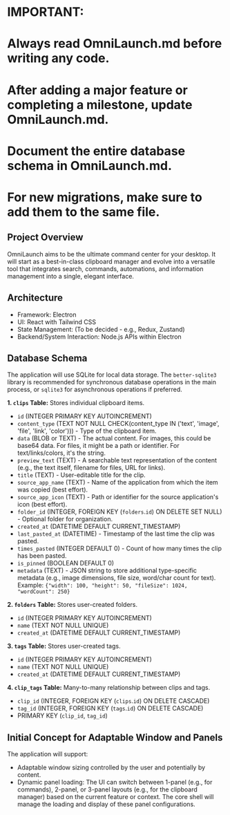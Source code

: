 # IMPORTANT:
# Always read OmniLaunch.md before writing any code.
# After adding a major feature or completing a milestone, update OmniLaunch.md.
# Document the entire database schema in OmniLaunch.md.
# For new migrations, make sure to add them to the same file.

## Project Overview
OmniLaunch aims to be the ultimate command center for your desktop. It will start as a best-in-class clipboard manager and evolve into a versatile tool that integrates search, commands, automations, and information management into a single, elegant interface.

## Architecture
- Framework: Electron
- UI: React with Tailwind CSS
- State Management: (To be decided - e.g., Redux, Zustand)
- Backend/System Interaction: Node.js APIs within Electron

## Database Schema

The application will use SQLite for local data storage. The `better-sqlite3` library is recommended for synchronous database operations in the main process, or `sqlite3` for asynchronous operations if preferred.

**1. `clips` Table:** Stores individual clipboard items.
   - `id` (INTEGER PRIMARY KEY AUTOINCREMENT)
   - `content_type` (TEXT NOT NULL CHECK(content_type IN ('text', 'image', 'file', 'link', 'color'))) - Type of the clipboard item.
   - `data` (BLOB or TEXT) - The actual content. For images, this could be base64 data. For files, it might be a path or identifier. For text/links/colors, it's the string.
   - `preview_text` (TEXT) - A searchable text representation of the content (e.g., the text itself, filename for files, URL for links).
   - `title` (TEXT) - User-editable title for the clip.
   - `source_app_name` (TEXT) - Name of the application from which the item was copied (best effort).
   - `source_app_icon` (TEXT) - Path or identifier for the source application's icon (best effort).
   - `folder_id` (INTEGER, FOREIGN KEY (`folders`.`id`) ON DELETE SET NULL) - Optional folder for organization.
   - `created_at` (DATETIME DEFAULT CURRENT_TIMESTAMP)
   - `last_pasted_at` (DATETIME) - Timestamp of the last time the clip was pasted.
   - `times_pasted` (INTEGER DEFAULT 0) - Count of how many times the clip has been pasted.
   - `is_pinned` (BOOLEAN DEFAULT 0)
   - `metadata` (TEXT) - JSON string to store additional type-specific metadata (e.g., image dimensions, file size, word/char count for text). Example: `{"width": 100, "height": 50, "fileSize": 1024, "wordCount": 250}`

**2. `folders` Table:** Stores user-created folders.
   - `id` (INTEGER PRIMARY KEY AUTOINCREMENT)
   - `name` (TEXT NOT NULL UNIQUE)
   - `created_at` (DATETIME DEFAULT CURRENT_TIMESTAMP)

**3. `tags` Table:** Stores user-created tags.
   - `id` (INTEGER PRIMARY KEY AUTOINCREMENT)
   - `name` (TEXT NOT NULL UNIQUE)
   - `created_at` (DATETIME DEFAULT CURRENT_TIMESTAMP)

**4. `clip_tags` Table:** Many-to-many relationship between clips and tags.
   - `clip_id` (INTEGER, FOREIGN KEY (`clips`.`id`) ON DELETE CASCADE)
   - `tag_id` (INTEGER, FOREIGN KEY (`tags`.`id`) ON DELETE CASCADE)
   - PRIMARY KEY (`clip_id`, `tag_id`)

## Initial Concept for Adaptable Window and Panels
The application will support:
- Adaptable window sizing controlled by the user and potentially by content.
- Dynamic panel loading: The UI can switch between 1-panel (e.g., for commands), 2-panel, or 3-panel layouts (e.g., for the clipboard manager) based on the current feature or context. The core shell will manage the loading and display of these panel configurations.
